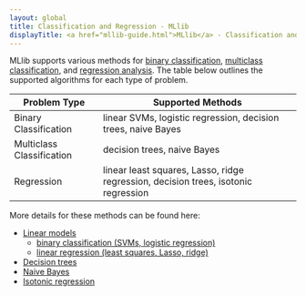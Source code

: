 ```yaml
---
layout: global
title: Classification and Regression - MLlib
displayTitle: <a href="mllib-guide.html">MLlib</a> - Classification and Regression
---
```


MLlib supports various methods for 
[binary classification](http://en.wikipedia.org/wiki/Binary_classification),
[multiclass
classification](http://en.wikipedia.org/wiki/Multiclass_classification), and
[regression analysis](http://en.wikipedia.org/wiki/Regression_analysis). The table below outlines
the supported algorithms for each type of problem.

<table class="table">
  <thead>
    <tr><th>Problem Type</th><th>Supported Methods</th></tr>
  </thead>
  <tbody>
    <tr>
      <td>Binary Classification</td><td>linear SVMs, logistic regression, decision trees, naive Bayes</td>
    </tr>
    <tr>
      <td>Multiclass Classification</td><td>decision trees, naive Bayes</td>
    </tr>
    <tr>
      <td>Regression</td><td>linear least squares, Lasso, ridge regression, decision trees, isotonic regression</td>
    </tr>
  </tbody>
</table>

More details for these methods can be found here:

* [Linear models](mllib-linear-methods.html)
  * [binary classification (SVMs, logistic regression)](mllib-linear-methods.html#binary-classification)
  * [linear regression (least squares, Lasso, ridge)](mllib-linear-methods.html#linear-least-squares-lasso-and-ridge-regression)
* [Decision trees](mllib-decision-tree.html)
* [Naive Bayes](mllib-naive-bayes.html)
* [Isotonic regression](mllib-isotonic-regression.html)
